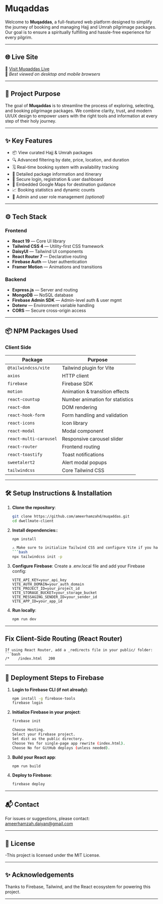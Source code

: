 # Muqaddas

Welcome to **Muqaddas**, a full-featured web platform designed to simplify the journey of booking and managing Hajj and Umrah pilgrimage packages. Our goal is to ensure a spiritually fulfilling and hassle-free experience for every pilgrim.

---

## 🌐 Live Site

🔗 [Visit Muqaddas Live](https://safar-e-muqaddas.web.app)  
📌 *Best viewed on desktop and mobile browsers*

---

## 🎯 Project Purpose

The goal of **Muqaddas** is to streamline the process of exploring, selecting, and booking pilgrimage packages. We combine clarity, trust, and modern UI/UX design to empower users with the right tools and information at every step of their holy journey.

---

## ✨ Key Features

- 📦 View curated Hajj & Umrah packages
- 🔍 Advanced filtering by date, price, location, and duration
- 🗓️ Real-time booking system with availability tracking
- 🧾 Detailed package information and itinerary
- 👤 Secure login, registration & user dashboard
- 📍 Embedded Google Maps for destination guidance
- 📈 Booking statistics and dynamic counts
- 🔐 Admin and user role management *(optional)*

---

## ⚙️ Tech Stack

### Frontend

- **React 19** — Core UI library
- **Tailwind CSS 4** — Utility-first CSS framework
- **DaisyUI** — Tailwind UI components
- **React Router 7** — Declarative routing
- **Firebase Auth** — User authentication
- **Framer Motion** — Animations and transitions

### Backend

- **Express.js** — Server and routing
- **MongoDB** — NoSQL database
- **Firebase Admin SDK** — Admin-level auth & user mgmt
- **Dotenv** — Environment variable handling
- **CORS** — Secure cross-origin access

---

## 📦 NPM Packages Used

### Client Side

| Package               | Purpose                            |
|-----------------------|------------------------------------|
| `@tailwindcss/vite`   | Tailwind plugin for Vite           |
| `axios`               | HTTP client                        |
| `firebase`            | Firebase SDK                       |
| `motion`              | Animation & transition effects     |
| `react-countup`       | Number animation for statistics    |
| `react-dom`           | DOM rendering                      |
| `react-hook-form`     | Form handling and validation       |
| `react-icons`         | Icon library                       |
| `react-modal`         | Modal component                    |
| `react-multi-carousel`| Responsive carousel slider         |
| `react-router`        | Frontend routing                   |
| `react-toastify`      | Toast notifications                |
| `sweetalert2`         | Alert modal popups                 |
| `tailwindcss`         | Core Tailwind CSS                  |

---

## 🛠️ Setup Instructions & Installation

1. **Clone the repository**:
   ```bash
   git clone https://github.com/ameerhamzahd/muqaddas.git
   cd dwellmate-client


2. **Install dependencies:**:
    ```bash
    npm install

    ⚠️ Make sure to initialize Tailwind CSS and configure Vite if you haven’t already. For example, after installing, run:
    ```bash
    npx tailwindcss init -p

3. **Configure Firebase**:
    Create a .env.local file and add your Firebase config:
    ```env
    VITE_API_KEY=your_api_key
    VITE_AUTH_DOMAIN=your_auth_domain
    VITE_PROJECT_ID=your_project_id
    VITE_STORAGE_BUCKET=your_storage_bucket
    VITE_MESSAGING_SENDER_ID=your_sender_id
    VITE_APP_ID=your_app_id

4. **Run locally**:
    ```bash
    npm run dev

---

## Fix Client-Side Routing (React Router)
    If using React Router, add a _redirects file in your public/ folder:
    ```bash
    /*    /index.html   200

---

## 🚀 Deployment Steps to Firebase

1. **Login to Firebase CLI (if not already)**:
    ```bash
    npm install -g firebase-tools
    firebase login

2. **Initialize Firebase in your project**:
    ```bash
    firebase init

    Choose Hosting.
    Select your Firebase project.
    Set dist as the public directory.
    Choose Yes for single-page app rewrite (index.html).
    Choose No for GitHub deploys (unless needed).

3. **Build your React app**:
    ```bash
    npm run build

4. **Deploy to Firebase**:
    ```bash
    firebase deploy

---

## 📬 Contact

For issues or suggestions, please contact: ameerhamzah.daiyan@gmail.com

---

## 📄 License

-This project is licensed under the MIT License.

---

## ✨ Acknowledgements

Thanks to Firebase, Tailwind, and the React ecosystem for powering this project.

---
